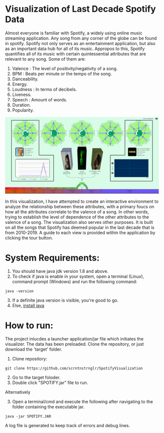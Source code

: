 # Visualization of Last Decade Spotify Data

Almost everyone is familiar with Spotify, a widely using online music streaming application. Any song from any corner of the globe can be found in spotify. Spotify not only serves as an entertainment application, but also as an important data hub for all of its music. Appropos to this, Spotify quantifies all of its music with certain quintessential attributes that are relevant to any song. Some of them are:
1. Valence : The level of positivity/negativity of a song.
2. BPM : Beats per minute or the tempo of the song.
3. Danceability.
4. Energy.
5. Loudness : In terms of decibels.
6. Liveness.
7. Speech : Amount of words.
8. Duration.
9. Popularity.

![Main image](https://github.com/scrntnstrnglr/SpotifyVisualization/blob/master/readmeimages/mainImage.png)

In this visualization, I have attempted to create an interactive environment to analyze the relationship between these attributes, with a primary foucs on how all the attributes correlate to the valence of a song. In other words, trying to establish the level of dependence of the other attributes to the valence of a song. The visualization also serves other purposes. It is built on all the songs that Spotify has deemed popular in the last decade that is from 2010-2019. A guide to each view is provided within the application by clicking the tour button.


# System Requirements:
1. You should have java jdk version 1.8 and above. 
2. To check if java is enable in your system, open a terminal (Linux), command prompt (Windows) and run the following command:

```
java -version
```
3. If a definite java version is visible, you're good to go.
4. Else, [install java](https://java.com/en/download/manual.jsp) 

# How to run:

The project inlucdes a launcher application/jar  file which initiates the visualizer. The data has been preloaded. Clone the repository, or just download the 'target' folder.

1. Clone repository:
```
git clone https://github.com/scrntnstrnglr/SpotifyVisualization
```
2. Go to the target foloder.
2. Double click "SPOTIFY.jar" file to run.

Alternatively

3. Open a terminal/cmd and execute the following after navigating to the folder containing the executable jar.
```
java -jar SPOTIFY.JAR
```

A log file is generated to keep track of errors and debug lines.